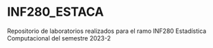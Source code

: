 # INF280_ESTACA
Repositorio de laboratorios realizados para el ramo INF280 Estadística Computacional del semestre 2023-2
